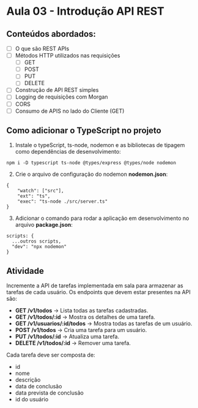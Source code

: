 # Aula 03 - Introdução API REST
## Conteúdos abordados:
- [ ] O que são REST APIs
- [ ] Métodos HTTP utilizados nas requisições
  - [ ] GET
  - [ ] POST
  - [ ] PUT
  - [ ] DELETE
- [ ] Construção de API REST simples
- [ ] Logging de requisições com Morgan
- [ ] CORS
- [ ] Consumo de APIS no lado do Cliente (GET)

## Como adicionar o TypeScript no projeto
1. Instale o typeScript, ts-node, nodemon e as bibliotecas de tipagem como dependências de desenvolvimento:
```
npm i -D typescript ts-node @types/express @types/node nodemon
```

2. Crie o arquivo de configuração do nodemon **nodemon.json**:
```
{
    "watch": ["src"],
    "ext": "ts",
    "exec": "ts-node ./src/server.ts"
}
```

3. Adicionar o comando para rodar a aplicação em desenvolvimento no arquivo **package.json**:
```
scripts: {
  ...outros scripts,
  "dev": "npx nodemon"
}
```



## Atividade
Incremente a API de tarefas implementada em sala para armazenar as tarefas de cada usuário. Os endpoints que devem estar presentes na API são:
- **GET /v1/todos** -> Lista todas as tarefas cadastradas.
- **GET /v1/todos/:id** -> Mostra os detalhes de uma tarefa.
- **GET /v1/usuarios/:id/todos** -> Mostra todas as tarefas de um usuário.
- **POST /v1/todos** -> Cria uma tarefa para um usuário.
- **PUT /v1/todos/:id** -> Atualiza uma tarefa.
- **DELETE /v1/todos/:id** -> Remover uma tarefa.

Cada tarefa deve ser composta de:
- id
- nome
- descrição
- data de conclusão
- data prevista de conclusão
- id do usuário
